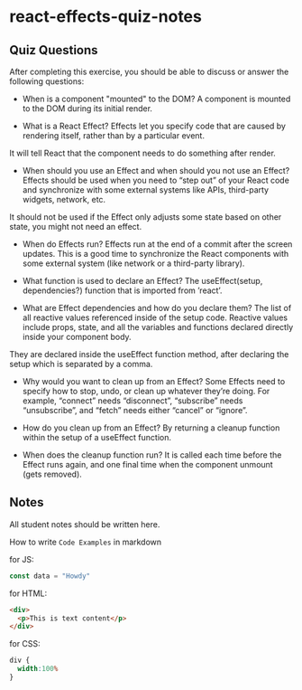 # react-effects-quiz-notes

## Quiz Questions

After completing this exercise, you should be able to discuss or answer the following questions:

- When is a component "mounted" to the DOM?
 A component is mounted to the DOM during its initial render.

- What is a React Effect?
 Effects let you specify code that are caused by rendering itself, rather than by a particular event.

 It will tell React that the component needs to do something after render.

- When should you use an Effect and when should you not use an Effect?
 Effects should be used when you need to “step out” of your React code and synchronize with some external systems like APIs, third-party widgets, network, etc.

 It should not be used if the Effect only adjusts some state based on other state, you might not need an effect.

- When do Effects run?
 Effects run at the end of a commit after the screen updates. This is a good time to synchronize the React components with some external system (like network or a third-party library).

- What function is used to declare an Effect?
 The useEffect(setup, dependencies?) function that is imported from ’react’.

- What are Effect dependencies and how do you declare them?
 The list of all reactive values referenced inside of the setup code. Reactive values include props, state, and all the variables and functions declared directly inside your component body.

 They are declared inside the useEffect function method, after declaring the setup which is separated by a comma.

- Why would you want to clean up from an Effect?
 Some Effects need to specify how to stop, undo, or clean up whatever they’re doing. For example, “connect” needs “disconnect”, “subscribe” needs “unsubscribe”, and “fetch” needs either “cancel” or “ignore”.

- How do you clean up from an Effect?
 By returning a cleanup function within the setup of a useEffect function.

- When does the cleanup function run?
 It is called each time before the Effect runs again, and one final time when the component unmount (gets removed).

## Notes

All student notes should be written here.


How to write `Code Examples` in markdown

for JS:
```javascript
const data = "Howdy"
```

for HTML:
```html
<div>
  <p>This is text content</p>
</div>
```

for CSS:
```css
div {
  width:100%
}
```
